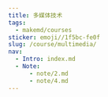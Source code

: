 ```yaml
---
title: 多媒体技术
tags:
  - makemd/courses
sticker: emoji//1f5bc-fe0f
slug: /course/multimedia/
nav:
  - Intro: index.md
  - Note:
      - note/2.md
      - note/4.md
---
```

